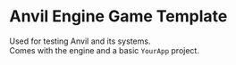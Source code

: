 # Anvil Engine Game Template

Used for testing Anvil and its systems.<br>
Comes with the engine and a basic `YourApp` project.
